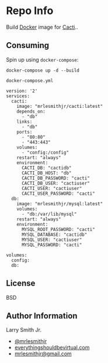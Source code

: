 Repo Info
=========
Build [Docker] image for [Cacti]..

Consuming
---------
Spin up using `docker-compose`:

```
docker-compose up -d --build
```
`docker-compose.yml`
```
version: '2'
services:
  cacti:
    image: "mrlesmithjr/cacti:latest"
    depends_on:
      - "db"
    links:
      - "db"
    ports:
      - "80:80"
      - "443:443"
    volumes:
      - "config:/config"
    restart: "always"
    environment:
      CACTI_DB: "cactidb"
      CACTI_DB_HOST: "db"
      CACTI_DB_PASSWORD: "cacti"
      CACTI_DB_USER: "cactiuser"
      CACTI_USER: "cactiuser"
      CACTI_USER_PASSWORD: "cacti"
  db:
    image: "mrlesmithjr/mysql:latest"
    volumes:
      - "db:/var/lib/mysql"
    restart: "always"
    environment:
      MYSQL_ROOT_PASSWORD: "cacti"
      MYSQL_DATABASE: "cactidb"
      MYSQL_USER: "cactiuser"
      MYSQL_PASSWORD: "cacti"

volumes:
  config:
  db:
```

License
-------

BSD

Author Information
------------------

Larry Smith Jr.
- [@mrlesmithjr]
- [everythingshouldbevirtual.com]
- [mrlesmithjr@gmail.com]


[Ansible]: <https://www.ansible.com/>
[Cacti]: <http://cacti.net/>
[Docker]: <https://www.docker.com>
[@mrlesmithjr]: <https://twitter.com/mrlesmithjr>
[everythingshouldbevirtual.com]: <http://everythingshouldbevirtual.com>
[mrlesmithjr@gmail.com]: <mailto:mrlesmithjr@gmail.com>

